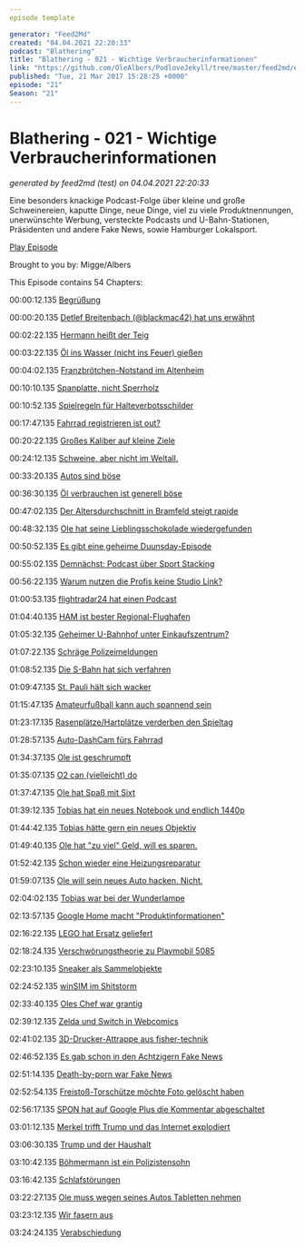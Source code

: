 ```yaml
---
episode template

generator: "Feed2Md"
created: "04.04.2021 22:20:33"
podcast: "Blathering"
title: "Blathering - 021 - Wichtige Verbraucherinformationen"
link: "https://github.com/OleAlbers/PodloveJekyll/tree/master/feed2md/example/export/seasons/2/2017/3/Blathering___021___Wichtige_Verbraucherinformationen.md"
published: "Tue, 21 Mar 2017 15:28:25 +0000"
episode: "21"
Season: "21"
---
```


# Blathering - 021 - Wichtige Verbraucherinformationen
_generated by feed2md (test) on 04.04.2021 22:20:33_

Eine besonders knackige Podcast-Folge über kleine und große Schweinereien, kaputte Dinge, neue Dinge, viel zu viele Produktnennungen, unerwünschte Werbung, versteckte Podcasts und U-Bahn-Stationen, Präsidenten und andere Fake News, sowie Hamburger Lokalsport.

[Play Episode](https://www.blathering.de/podlove/file/197/s/feed/c/mp3/blathering_021.mp3)

Brought to you by: Migge/Albers

This Episode contains 54 Chapters:


00:00:12.135 [Begrüßung]()

00:00:20.135 [Detlef Breitenbach (@blackmac42) hat uns erwähnt](https://twitter.com/proton_pod/status/839171174533902346)

00:02:22.135 [Hermann heißt der Teig](https://de.wikipedia.org/wiki/Hermann-Teig)

00:03:22.135 [Öl ins Wasser (nicht ins Feuer) gießen](https://de.wikipedia.org/wiki/Wellenberuhigungs%C3%B6l)

00:04:02.135 [Franzbrötchen-Notstand im Altenheim](http://fahrenkroen125.de/)

00:10:10.135 [Spanplatte, nicht Sperrholz](https://de.wikipedia.org/wiki/Spanplatte)

00:10:52.135 [Spielregeln für Halteverbotsschilder](https://kleineanfragen.de/hamburg/21/4550-temporaere-halteverbotszonen)

00:17:47.135 [Fahrrad registrieren ist out?](http://www.adfc.de/technik/diebstahl/vorbeugen/fahrrad-codierung/fahrrad-codierung)

00:20:22.135 [Großes Kaliber auf kleine Ziele](https://de.wikipedia.org/wiki/Marder_(Sch%C3%BCtzenpanzer))

00:24:12.135 [Schweine, aber nicht im Weltall.](https://de.wikipedia.org/wiki/Minischwein)

00:33:20.135 [Autos sind böse](https://www.zdf.de/assets/faktencheck-am-7-maerz-100~original?cb=1489067645712)

00:36:30.135 [Öl verbrauchen ist generell böse](http://www.sciebooks.de/cms/books/oel-und-glaubenskriege)

00:47:02.135 [Der Altersdurchschnitt in Bramfeld steigt rapide](https://de.wikipedia.org/wiki/Nordic_Walking)

00:48:32.135 [Ole hat seine Lieblingsschokolade wiedergefunden](https://de.wikipedia.org/wiki/Marabou)

00:50:52.135 [Es gibt eine geheime Duunsday-Episode](http://www.duunsday.de/)

00:55:02.135 [Demnächst: Podcast über Sport Stacking](https://de.wikipedia.org/wiki/Sport_Stacking)

00:56:22.135 [Warum nutzen die Profis keine Studio Link?](https://studio-link.de/)

01:00:53.135 [flightradar24 hat einen Podcast](https://www.flightradar24.com/blog/avtalk-the-flightradar24-aviation-podcast/)

01:04:40.135 [HAM ist bester Regional-Flughafen](https://www.ndr.de/nachrichten/hamburg/Auszeichnung-fuer-Hamburger-Flughafen,flughafen1304.html)

01:05:32.135 [Geheimer U-Bahnhof unter Einkaufszentrum?](http://www.hamburger-wochenblatt.de/barmbek/lokales/ewiger-mythos-u-bahn-station-in-steilshoop-d746.html)

01:07:22.135 [Schräge Polizeimeldungen](http://www.presseportal.de/blaulicht/pm/6337/3589176)

01:08:52.135 [Die S-Bahn hat sich verfahren]()

01:09:47.135 [St. Pauli hält sich wacker](http://millerntor.hamburg/)

01:15:47.135 [Amateurfußball kann auch spannend sein](http://www.radiohamburg.fussifreunde.de/artikel/naechstes-mal-bitte-elf-regio-spieler-damit-wir-auf-augenhoehe-sind/)

01:23:17.135 [Rasenplätze/Hartplätze verderben den Spieltag](http://www.fussball.de/spieltag/kreisklasse-4-kreisebene-hamburg-kreisklasse-herren-saison1617-hamburg/-/spieltag/22/staffel/01S9P0R1JK000004VS54898DVUPBEE2R-G#!/section/matches)

01:28:57.135 [Auto-DashCam fürs Fahrrad](http://www.blackvue.de/)

01:34:37.135 [Ole ist geschrumpft]()

01:35:07.135 [O2 can (vielleicht) do]()

01:37:47.135 [Ole hat Spaß mit Sixt](https://www.sixt-neuwagen.de/fragen-antworten/haustuerlieferung)

01:39:12.135 [Tobias hat ein neues Notebook und endlich 1440p]()

01:44:42.135 [Tobias hätte gern ein neues Objektiv](http://www.tamron.eu/de/magazin/blog/detail/850/)

01:49:40.135 [Ole hat "zu viel" Geld, will es sparen.]()

01:52:42.135 [Schon wieder eine Heizungsreparatur](https://de.wikipedia.org/wiki/Umw%C3%A4lzpumpe_(Heiztechnik))

01:59:07.135 [Ole will sein neues Auto hacken. Nicht.](https://github.com/JonesChi/CastScreen/wiki/Run-CastScreen-on-Mazda-infotainment-system)

02:04:02.135 [Tobias war bei der Wunderlampe](https://www.stage-entertainment.de/musicals-shows/hamburg/disneys-aladdin/show/disneys-aladdin-hamburg.html)

02:13:57.135 [Google Home macht "Produktinformationen"](https://www.golem.de/news/sprachassistent-google-home-spielt-unaufgefordert-werbung-ab-1703-126802.html)

02:16:22.135 [LEGO hat Ersatz geliefert](https://www.heise.de/make/meldung/Ueberall-Lego-Nimuno-Klebeband-macht-s-moeglich-3654355.html)

02:18:24.135 [Verschwörungstheorie zu Playmobil 5085](https://www.amazon.de/PLAYMOBIL-5085-Playmobil-Top-Agents/dp/B00YPJ831A)

02:23:10.135 [Sneaker als Sammelobjekte](http://www.stuttgarter-zeitung.de/inhalt.sneakers-von-adidas-nike-und-co-weiterverkauf-kann-illegal-sein.4d3b0bbf-e4a4-4be0-886b-f3fd181b1f5d.html)

02:24:52.135 [winSIM im Shitstorm](https://www.mydealz.de/deals/winsim-news-preiserhohung-fur-bestandskunden-976657)

02:33:40.135 [Oles Chef war grantig](http://www.airliners.de/lufthansa-a350-muenchen/40969)

02:39:12.135 [Zelda und Switch in Webcomics](http://www.cad-comic.com/cad/20170313)

02:41:02.135 [3D-Drucker-Attrappe aus fisher-technik](https://www.instagram.com/p/BRi0I3rhEAw/)

02:46:52.135 [Es gab schon in den Achtzigern Fake News](http://www.spiegel.de/wissenschaft/natur/umweltschutz-was-wurde-aus-dem-waldsterben-a-1009580.html)

02:51:14.135 [Death-by-porn war Fake News](http://gizmodo.com/that-viral-story-about-a-japanese-man-crushed-to-death-1792986533)

02:52:54.135 [Freistoß-Torschütze möchte Foto gelöscht haben](https://twitter.com/tmigge/status/840820912932937728)

02:56:17.135 [SPON hat auf Google Plus die Kommentar abgeschaltet](https://plus.google.com/u/0/+SPIEGELONLINE)

03:01:12.135 [Merkel trifft Trump und das Internet explodiert](https://plus.google.com/u/0/111997098572630253048/posts/b3m274J3mn3)

03:06:30.135 [Trump und der Haushalt](https://youtu.be/ySTQk6updjQ)

03:10:42.135 [Böhmermann ist ein Polizistensohn](https://netzpolitik.org/2017/boehmermann-besingt-rainer-wendt/)

03:16:42.135 [Schlafstörungen](https://www.dak.de/dak/bundes-themen/Muedes_Deutschland_Schlafstoerungen_steigen_deutlich_an-1885310.html)

03:22:27.135 [Ole muss wegen seines Autos Tabletten nehmen](https://de.wikipedia.org/wiki/Allergische_Rhinitis)

03:23:12.135 [Wir fasern aus]()

03:24:24.135 [Verabschiedung]()


